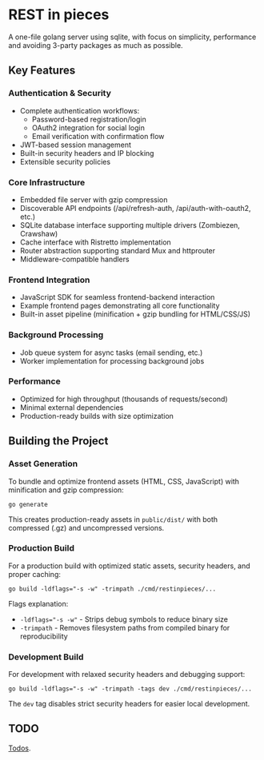 # REST in pieces

A one-file golang server using sqlite, with focus on simplicity, performance and avoiding 3-party packages as much as possible.

## Key Features

### Authentication & Security
- Complete authentication workflows:
  - Password-based registration/login
  - OAuth2 integration for social login
  - Email verification with confirmation flow
- JWT-based session management
- Built-in security headers and IP blocking
- Extensible security policies

### Core Infrastructure
- Embedded file server with gzip compression
- Discoverable API endpoints (/api/refresh-auth, /api/auth-with-oauth2, etc.)
- SQLite database interface supporting multiple drivers (Zombiezen, Crawshaw)
- Cache interface with Ristretto implementation
- Router abstraction supporting standard Mux and httprouter
- Middleware-compatible handlers

### Frontend Integration
- JavaScript SDK for seamless frontend-backend interaction
- Example frontend pages demonstrating all core functionality
- Built-in asset pipeline (minification + gzip bundling for HTML/CSS/JS)

### Background Processing  
- Job queue system for async tasks (email sending, etc.)
- Worker implementation for processing background jobs

### Performance
- Optimized for high throughput (thousands of requests/second)
- Minimal external dependencies
- Production-ready builds with size optimization


## Building the Project

### Asset Generation
To bundle and optimize frontend assets (HTML, CSS, JavaScript) with minification and gzip compression:

    go generate

This creates production-ready assets in `public/dist/` with both compressed (.gz) and uncompressed versions.

### Production Build
For a production build with optimized static assets, security headers, and proper caching:

    go build -ldflags="-s -w" -trimpath ./cmd/restinpieces/...

Flags explanation:
- `-ldflags="-s -w"` - Strips debug symbols to reduce binary size
- `-trimpath` - Removes filesystem paths from compiled binary for reproducibility

### Development Build
For development with relaxed security headers and debugging support:

    go build -ldflags="-s -w" -trimpath -tags dev ./cmd/restinpieces/...

The `dev` tag disables strict security headers for easier local development.


## TODO

[Todos](doc/TODO.md).

